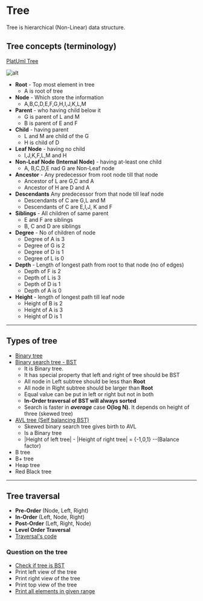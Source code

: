 # Tree

Tree is hierarchical (Non-Linear) data structure.

## Tree concepts (terminology)

[PlatUml Tree](https://www.plantuml.com/plantuml/uml/SoWkIImgoStCIybDBE0goIzGACbNICelASdFLKZ9B4fDBidCp-FIKd3aqj9ISEBI0fAkG198UK8eBmYL3PPo0wbo1ZFT8U8-4CeN9E42bl3WSaZDIu7Q2000)

![alt](http://www.plantuml.com/plantuml/png/SoWkIImgoStCIybDBE0goIzGACbNICelASdFLKZ9B4fDBidCp-FIKd3aqj9ISEBI0fAkG198UK8eBmYL3PPo0wbo1ZFT8U8-4CeN9E42bl3WSaZDIu7Q2000)

- **Root** - Top most element in tree
    - A is root of tree
- **Node** - Which store the information
    - A,B,C,D,E,F,G,H,I,J,K,L,M
- **Parent** - who having child below it
    - G is parent of L and M
    - B is parent of E and F
- **Child** - having parent
    - L and M are child of the G
    - H is child of D
- **Leaf Node** - having no child
    - I,J,K,F,L,M and H
- **Non-Leaf Node (Internal Node)** - having at-least one child
    - A, B,C,D,E nad G are Non-Leaf node
- **Ancestor** - Any predecessor from root node till that node
    - Ancestor of L are G,C and A
    - Ancestor of H are D and A
- **Descendants** Any predecessor from that node till leaf node
    - Descendants of C are G,L and M
    - Descendants of C are E,I,J, K and F
- **Siblings** - All children of same parent
    - E and F are siblings
    - B, C and D are siblings
- **Degree** - No of children of node
    - Degree of A is 3
    - Degree of G is 2
    - Degree of D is 1
    - Degree of L is 0
- **Depth** - Length of longest path from root to that node (no of edges)
    - Depth of F is 2
    - Depth of L is 3
    - Depth of D is 1
    - Depth of A is 0
- **Height** - length of longest path till leaf node
    - Height of B is 2
    - Height of A is 3
    - Height of D is 1

---

## Types of tree

- [Binary tree](BinaryTree.kt)
- [Binary search tree - BST](BinarySearchTree.kt)
    - It is Binary tree.
    - It has special property that left and right of tree should be BST
    - All node in Left subtree should be less than **Root**
    - All node in Right subtree should be larger than **Root**
    - Equal value can be put in left or right but not in both
    - **In-Order traversal of BST will always sorted**
    - Search is faster in **_average_** case **O(log N)**. It depends on height of three (skewed tree)
- [AVL tree (Self balancing BST)](AVLTree.kt)
    - Skewed binary search tree gives birth to AVL
    - Is a Binary tree
    - |Height of left tree| - |Height of right tree| = {-1,0,1} --(Balance factor)
- B tree
- B+ tree
- Heap tree
- Red Black tree

 ---

## Tree traversal

- **Pre-Order** (Node, Left, Right)
- **In-Order** (Left, Node, Right)
- **Post-Order** (Left, Right, Node)
- **Level Order Traversal**
- [Traversal's code](Traversal.kt)

### Question on the tree

- [Check if tree is BST](CheckIsBst.kt)
- Print left view of the tree
- Print right view of the tree
- Print top view of the tree
- [Print all elements in given range](AllElementsInRange.kt)




